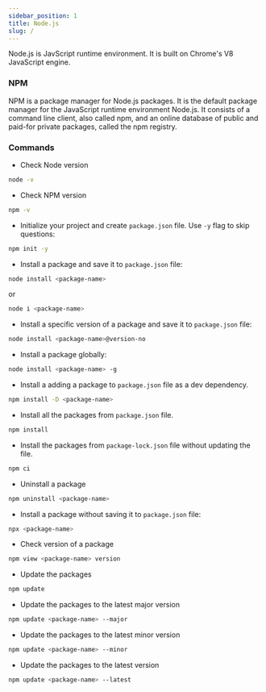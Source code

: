 ```yaml
---
sidebar_position: 1
title: Node.js
slug: /
---
```


Node.js is JavScript runtime environment. It is built on Chrome's V8 JavaScript engine. 

### NPM

NPM is a package manager for Node.js packages. It is the default package manager for the JavaScript runtime environment Node.js. It consists of a command line client, also called npm, and an online database of public and paid-for private packages, called the npm registry.

### Commands

- Check Node version

```bash
node -v
```

- Check NPM version

```bash
npm -v
```

- Initialize your project and create `package.json` file. Use `-y` flag to skip questions: 

```bash
npm init -y
```

- Install a package and save it to `package.json` file:

```bash
node install <package-name>
```
or

```bash
node i <package-name>
```

- Install a specific version of a package and save it to `package.json` file:

```bash
node install <package-name>@version-no
```

- Install a package globally:

```bash
node install <package-name> -g
```

- Install a adding a package to `package.json` file as a dev dependency.

```bash
npm install -D <package-name>
```

- Install all the packages from `package.json` file.

```bash
npm install
```

- Install the packages from `package-lock.json` file without updating the file.

```bash
npm ci
```

- Uninstall a package

```bash
npm uninstall <package-name>
```

- Install a package without saving it to `package.json` file:

```bash
npx <package-name>
```

- Check version of a package

```bash
npm view <package-name> version
```
- Update the packages

```bash
npm update
```

- Update the packages to the latest major version

```bash
npm update <package-name> --major
```

- Update the packages to the latest minor version

```bash
npm update <package-name> --minor
```

- Update the packages to the latest version

```bash
npm update <package-name> --latest
```